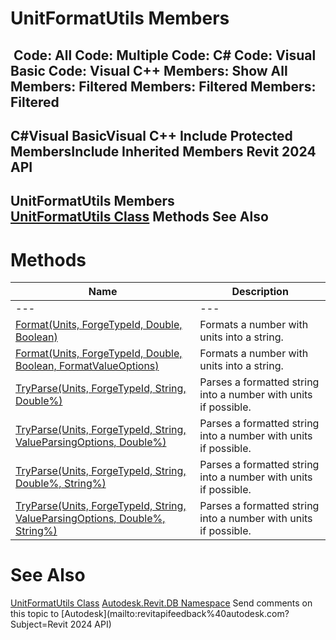 # UnitFormatUtils Members

﻿
 Code: All Code: Multiple Code: C# Code: Visual Basic Code: Visual C++  Members: Show All Members: Filtered Members: Filtered Members: Filtered   
---  
C#Visual BasicVisual C++
Include Protected MembersInclude Inherited Members
Revit 2024 API  
---  
UnitFormatUtils Members  
[UnitFormatUtils Class](bd635989-6abd-3486-2c34-64571370065b.md "UnitFormatUtils Class") Methods See Also  
---  
# Methods
| Name | Description |
| --- | --- |
| --- | --- | --- |
| [Format(Units, ForgeTypeId, Double, Boolean)](e416927f-551c-97a9-d5cf-ee255d9bdf2b.md "Format Method \(Units, ForgeTypeId, Double, Boolean\)") | Formats a number with units into a string. |
| [Format(Units, ForgeTypeId, Double, Boolean, FormatValueOptions)](2aa08848-a28b-6fd9-79ef-d708b79ec28d.md "Format Method \(Units, ForgeTypeId, Double, Boolean, FormatValueOptions\)") | Formats a number with units into a string. |
| [TryParse(Units, ForgeTypeId, String, Double%)](94aa0fc7-a9f7-6961-260f-88838f791637.md "TryParse Method \(Units, ForgeTypeId, String, Double\)") | Parses a formatted string into a number with units if possible. |
| [TryParse(Units, ForgeTypeId, String, ValueParsingOptions, Double%)](8fceae0f-108c-4562-73ac-3b88348a893f.md "TryParse Method \(Units, ForgeTypeId, String, ValueParsingOptions, Double\)") | Parses a formatted string into a number with units if possible. |
| [TryParse(Units, ForgeTypeId, String, Double%, String%)](894fa2c9-c0f8-0ff4-95e0-a8d562d2747f.md "TryParse Method \(Units, ForgeTypeId, String, Double, String\)") | Parses a formatted string into a number with units if possible. |
| [TryParse(Units, ForgeTypeId, String, ValueParsingOptions, Double%, String%)](9b5d2bb7-e30e-3a9b-e6f9-5b5a52db286d.md "TryParse Method \(Units, ForgeTypeId, String, ValueParsingOptions, Double, String\)") | Parses a formatted string into a number with units if possible. |

# See Also
[UnitFormatUtils Class](bd635989-6abd-3486-2c34-64571370065b.md "UnitFormatUtils Class")
[Autodesk.Revit.DB Namespace](87546ba7-461b-c646-cbb1-2cb8f5bff8b2.md "Autodesk.Revit.DB Namespace")
Send comments on this topic to [Autodesk](mailto:revitapifeedback%40autodesk.com?Subject=Revit 2024 API)